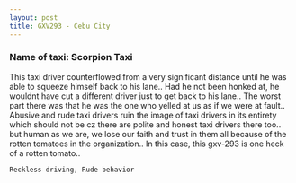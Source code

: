 ```yaml
---
layout: post
title: GXV293 - Cebu City
---
```


### Name of taxi: Scorpion Taxi

This taxi driver counterflowed from a very significant distance until he was able to squeeze himself back to his lane.. Had he not been honked at, he wouldnt have cut a different driver just to get back to his lane.. The worst part there was that he was the one who yelled at us as if we were at fault.. Abusive and rude taxi drivers ruin the image of taxi drivers in its entirety which should not be cz there are polite and honest taxi drivers there too.. but human as we are, we lose our faith and trust in them all because of the rotten tomatoes in the organization.. In this case, this gxv-293 is one heck of a rotten tomato..

```Reckless driving, Rude behavior```

